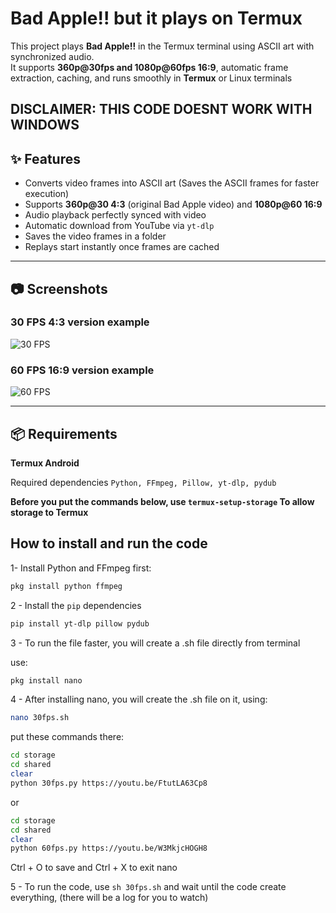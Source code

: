 # Bad Apple!! but it plays on Termux

This project plays **Bad Apple!!** in the Termux terminal using ASCII art with synchronized audio.  
It supports **360p@30fps and 1080p@60fps 16:9**, automatic frame extraction, caching, and runs smoothly in **Termux** or Linux terminals

DISCLAIMER: **THIS CODE DOESNT WORK WITH WINDOWS**
---

## ✨ Features
- Converts video frames into ASCII art (Saves the ASCII frames for faster execution)  
- Supports **360p@30 4:3** (original Bad Apple video) and **1080p@60 16:9** 
- Audio playback perfectly synced with video  
- Automatic download from YouTube via `yt-dlp`
- Saves the video frames in a folder 
- Replays start instantly once frames are cached  

---

## 📷 Screenshots

### 30 FPS 4:3 version example
![30 FPS](main/example.png)

### 60 FPS 16:9 version example
![60 FPS](main/example2.png)


---

## 📦 Requirements
**Termux Android**

Required dependencies `Python, FFmpeg, Pillow, yt-dlp, pydub`


**Before you put the commands below, use `termux-setup-storage` To allow storage to Termux**


## How to install and run the code

1- Install Python and FFmpeg first:
```bash
pkg install python ffmpeg
```
2 - Install the `pip` dependencies
```bash
pip install yt-dlp pillow pydub
```

3 - To run the file faster, you will create a .sh file directly from terminal

use:
```bash
pkg install nano
```

4 - After installing nano, you will create the .sh file on it, using:

```bash
nano 30fps.sh
```
put these commands there:

```bash
cd storage
cd shared
clear
python 30fps.py https://youtu.be/FtutLA63Cp8
```
or

```bash
cd storage
cd shared
clear
python 60fps.py https://youtu.be/W3MkjcHOGH8
```
Ctrl + O to save and Ctrl + X to exit nano

5 - To run the code, use `sh 30fps.sh` and wait until the code create everything, (there will be a log for you to watch)
